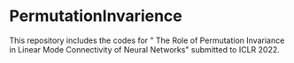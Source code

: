 # PermutationInvarience
This repository includes the codes for " The Role of Permutation Invariance in Linear Mode Connectivity of Neural Networks" submitted to ICLR 2022.
